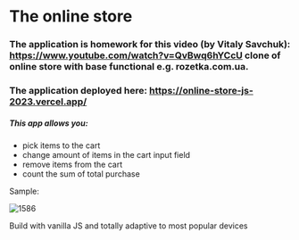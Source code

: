 # The online store

### The application is homework for this video (by Vitaly Savchuk): https://www.youtube.com/watch?v=QvBwq6hYCcU clone of online store with base functional e.g. rozetka.com.ua.

### The application deployed here: https://online-store-js-2023.vercel.app/

<h5>This app allows you:</h5>
<ul>
<li>pick items to the cart</li>
<li>change amount of items in the cart input field</li>
<li>remove items from the cart</li>
<li>count the sum of total purchase</li>
</ul>

<p>Sample:</p>

![1586](https://github.com/LysenkoDenys/online-store/assets/105970854/c3acc682-9dd3-402f-be85-9c416d80086e)

<p>Build with vanilla JS and totally adaptive to most popular devices</p>

